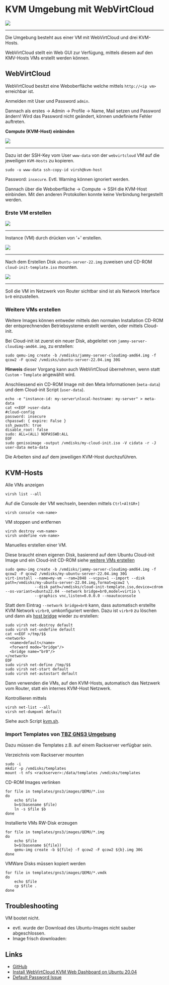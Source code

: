 KVM Umgebung mit WebVirtCloud
=============================

![](../images/kvm-webvirtcloud.png)

- - -

Die Umgebung besteht aus einer VM mit WebVirtCloud und drei KVM-Hosts.

WebVirtCloud stellt ein Web GUI zur Verfügung, mittels diesem auf den KMV-Hosts VMs erstellt werden können.

WebVirtCloud
------------

WebVirtCloud besitzt eine Weboberfläche welche mittels `http://<ip vm>` erreichbar ist.

Anmelden mit User und Password `admin`.

Dannach als erstes -> Admin -> Profile -> Name, Mail setzen und Password ändern! Wird das Password nicht geändert, können undefinierte Fehler auftreten.

**Compute (KVM-Host) einbinden**

![](../images/kvm-add-compute.png)

- - -

Dazu ist der SSH-Key vom User `www-data` von der `webvirtcloud` VM auf die jeweiligen `KVM-Hosts` zu kopieren.

    sudo -u www-data ssh-copy-id virsh@kvm-host
    
Password: `insecure`. Evtl. Warning können ignoriert werden.

Dannach über die Weboberfläche -> Compute -> SSH die KVM-Host einbinden. Mit den anderen Protokollen konnte keine Verbindung hergestellt werden.    

### Erste VM erstellen


![](../images/kvm-add-instance.png)

- - -

Instance (VM) durch drücken von '+' erstellen.

![](../images/kvm-instance-disk.png)

- - -

Nach dem Erstellen Disk `ubuntu-server-22.img` zuweisen und CD-ROM `cloud-init-template.iso` mounten.

![](../images/kvm-instance-network.png)

- - -

Soll die VM im Netzwerk von Router sichtbar sind ist als Network Interface `br0` einzustellen.

### Weitere VMs erstellen

Weitere Images können entweder mittels den normalen Installation CD-ROM der entsprechnenden Betriebsysteme erstellt werden,  oder mittels Cloud-init.

Bei Cloud-init ist zuerst ein neuer Disk, abgeleitet von `jammy-server-cloudimg-amd64.img`, zu erstellen:

    sudo qemu-img create -b /vmdisks/jammy-server-cloudimg-amd64.img -f qcow2 -F qcow2 /vmdisks/ubuntu-server-22.04.img 30G
    
**Hinweis** dieser Vorgang kann auch WebVirtCloud übernehmen, wenn statt `Custom` - `Template` angewählt wird.    
    
Anschliessend ein CD-ROM Image mit den Meta Informationen (`meta-data`) und dem Cloud-init Script (`user-data`).

    echo -e "instance-id: my-server\nlocal-hostname: my-server" > meta-data
    cat <<EOF >user-data
    #cloud-config
    password: insecure
    chpasswd: { expire: False }
    ssh_pwauth: true
    disable_root: false
    sudo: ALL=(ALL) NOPASSWD:ALL
    EOF
    sudo genisoimage -output /vmdisks/my-cloud-init.iso -V cidata -r -J user-data meta-data     

Die Arbeiten sind auf dem jeweiligen KVM-Host durchzuführen.

KVM-Hosts
---------

Alle VMs anzeigen

    virsh list --all
    
Auf die Console der VM wechseln, beenden mittels `Ctrl+AltGR+]`

    virsh console <vm-name>    
    
VM stoppen und entfernen

    virsh destroy <vm-name>
    virsh undefine <vm-name>
    
Manuelles erstellen einer VM.

Diese braucht einen eigenen Disk, basierend auf dem Ubuntu Cloud-init Image und ein Cloud-init CD-ROM siehe [weitere VMs erstellen](#weitere-vms-erstellen)

    sudo qemu-img create -b /vmdisks/jammy-server-cloudimg-amd64.img -f qcow2 -F qcow2 /vmdisks/my-ubuntu-server-22.04.img 30G
    virt-install --name=my-vm --ram=2048 --vcpus=1 --import --disk path=/vmdisks/my-ubuntu-server-22.04.img,format=qcow2 \
                 --disk path=/vmdisks/cloud-init-template.iso,device=cdrom --os-variant=ubuntu22.04 --network bridge=br0,model=virtio \
                 --graphics vnc,listen=0.0.0.0 --noautoconsole 

Statt dem Eintrag `--network bridge=br0` kann, dass automatisch erstellte KVM Network `virbr0`, umkonfiguriert werden. Dazu ist `virbr0`  zu löschen und dann als [host bridge](https://libvirt.org/formatnetwork.html#using-an-existing-host-bridge) wieder zu erstellen:

    sudo virsh net-destroy default
    sudo virsh net-undefine default
    cat <<EOF >/tmp/$$
    <network>
      <name>default</name>
      <forward mode="bridge"/>
      <bridge name="br0"/>
    </network>
    EOF
    sudo virsh net-define /tmp/$$
    sudo virsh net-start default
    sudo virsh net-autostart default 
    
Dann verwenden die VMs, auf den KVM-Hosts, automatisch das Netzwerk vom Router, statt ein internes KVM-Host Netzwerk.

Kontrollieren mittels

    virsh net-list --all
    virsh net-dumpxml default
    
Siehe auch Script [kvm.sh](https://raw.githubusercontent.com/mc-b/lerncloud/main/services/kvm.sh).

### Import Templates von [TBZ GNS3 Umgebung](https://gitlab.com/ch-tbz-it/Stud/allgemein/tbzcloud-gns3)   

Dazu müssen die Templates z.B. auf einem Rackserver verfügbar sein.

Verzeichnis vom Rackserver mounten

    sudo -i
    mkdir -p /vmdisks/templates
    mount -t nfs <rackserver>:/data/templates /vmdisks/templates
    
CD-ROM Images verlinken

    for file in templates/gns3/images/QEMU/*.iso
    do 
        echo $file
        b=$(basename $file)
        ln -s $file $b
    done


Installierte VMs RW-Disk erzeugen

    for file in templates/gns3/images/QEMU/*.img 
    do
        echo $file
        b=$(basename ${file})
        qemu-img create -b ${file} -f qcow2 -F qcow2 ${b}.img 30G
    done
    
VMWare Disks müssen kopiert werden

    for file in templates/gns3/images/QEMU/*.vmdk 
    do
        echo $file
        cp $file .
    done   
    
  
Troubleshooting
---------------

VM bootet nicht.

* evtl. wurde der Download des Ubuntu-Images nicht sauber abgeschlossen. 
* Image frisch downloaden: 

Links
-----

* [GitHub](https://github.com/retspen/webvirtcloud)
* [Install WebVirtCloud KVM Web Dashboard on Ubuntu 20.04](https://techviewleo.com/install-webvirtcloud-kvm-web-dashboard-on-ubuntu/)
* [Default Password Issue](https://github.com/retspen/webvirtcloud/issues/2)    
